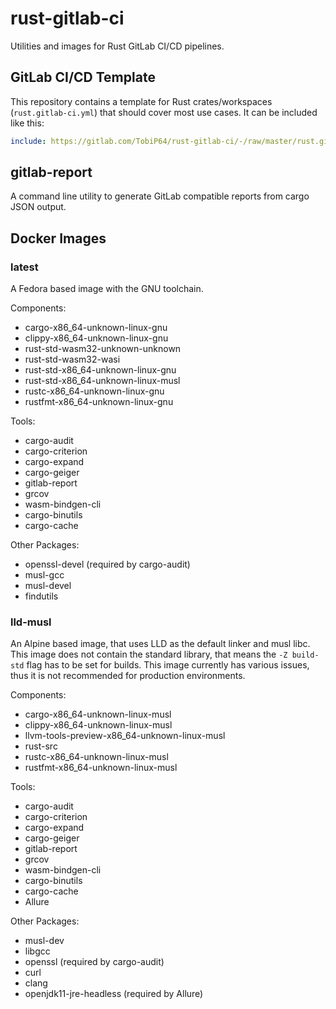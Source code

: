 # rust-gitlab-ci

Utilities and images for Rust GitLab CI/CD pipelines.

## GitLab CI/CD Template

This repository contains a template for Rust crates/workspaces (`rust.gitlab-ci.yml`) that should cover most use cases.
It can be included like this:

```yaml
include: https://gitlab.com/TobiP64/rust-gitlab-ci/-/raw/master/rust.gitlab-ci.yml
```

## gitlab-report

A command line utility to generate GitLab compatible reports from cargo JSON output.

## Docker Images

### latest

A Fedora based image with the GNU toolchain.

Components:

- cargo-x86_64-unknown-linux-gnu
- clippy-x86_64-unknown-linux-gnu
- rust-std-wasm32-unknown-unknown
- rust-std-wasm32-wasi
- rust-std-x86_64-unknown-linux-gnu
- rust-std-x86_64-unknown-linux-musl
- rustc-x86_64-unknown-linux-gnu
- rustfmt-x86_64-unknown-linux-gnu

Tools:

- cargo-audit
- cargo-criterion
- cargo-expand
- cargo-geiger
- gitlab-report
- grcov
- wasm-bindgen-cli
- cargo-binutils
- cargo-cache

Other Packages:

- openssl-devel (required by cargo-audit)
- musl-gcc
- musl-devel
- findutils

### lld-musl

An Alpine based image, that uses LLD as the default linker and musl libc. This image does not contain the standard
library, that means the `-Z build-std` flag has to be set for builds. This image currently has various issues, thus
it is not recommended for production environments.

Components:

- cargo-x86_64-unknown-linux-musl
- clippy-x86_64-unknown-linux-musl
- llvm-tools-preview-x86_64-unknown-linux-musl
- rust-src
- rustc-x86_64-unknown-linux-musl
- rustfmt-x86_64-unknown-linux-musl

Tools:

- cargo-audit
- cargo-criterion
- cargo-expand
- cargo-geiger
- gitlab-report
- grcov
- wasm-bindgen-cli
- cargo-binutils
- cargo-cache
- Allure

Other Packages:

- musl-dev
- libgcc
- openssl (required by cargo-audit)
- curl
- clang
- openjdk11-jre-headless (required by Allure)
